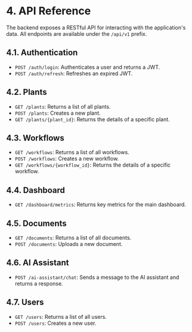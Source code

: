 # 4. API Reference

The backend exposes a RESTful API for interacting with the application's data. All endpoints are available under the `/api/v1` prefix.

## 4.1. Authentication

*   `POST /auth/login`: Authenticates a user and returns a JWT.
*   `POST /auth/refresh`: Refreshes an expired JWT.

## 4.2. Plants

*   `GET /plants`: Returns a list of all plants.
*   `POST /plants`: Creates a new plant.
*   `GET /plants/{plant_id}`: Returns the details of a specific plant.

## 4.3. Workflows

*   `GET /workflows`: Returns a list of all workflows.
*   `POST /workflows`: Creates a new workflow.
*   `GET /workflows/{workflow_id}`: Returns the details of a specific workflow.

## 4.4. Dashboard

*   `GET /dashboard/metrics`: Returns key metrics for the main dashboard.

## 4.5. Documents

*   `GET /documents`: Returns a list of all documents.
*   `POST /documents`: Uploads a new document.

## 4.6. AI Assistant

*   `POST /ai-assistant/chat`: Sends a message to the AI assistant and returns a response.

## 4.7. Users

*   `GET /users`: Returns a list of all users.
*   `POST /users`: Creates a new user.
